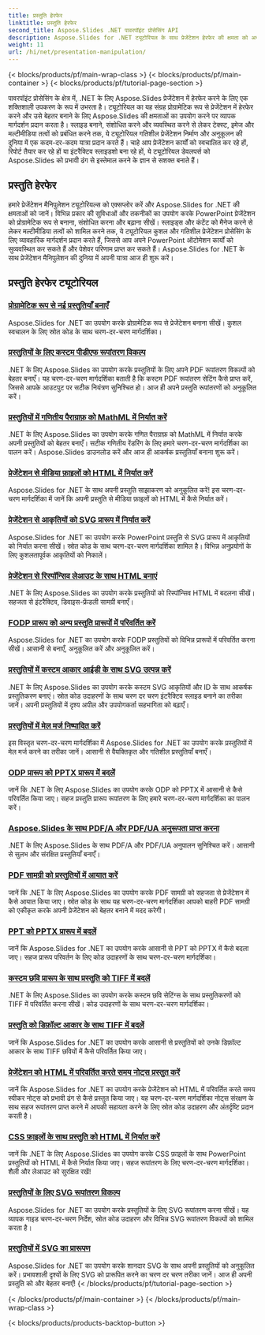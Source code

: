 ```yaml
---
title: प्रस्तुति हेरफेर
linktitle: प्रस्तुति हेरफेर
second_title: Aspose.Slides .NET पावरपॉइंट प्रोसेसिंग API
description: Aspose.Slides for .NET ट्यूटोरियल के साथ प्रेजेंटेशन हेरफेर की क्षमता को अनलॉक करें। जानें कि प्रोग्रामेटिक रूप से PowerPoint प्रेजेंटेशन को कैसे गतिशील रूप से बनाया, अनुकूलित और बढ़ाया जाए। आज ही अपने PowerPoint प्रोसेसिंग कौशल को उन्नत करें!
weight: 11
url: /hi/net/presentation-manipulation/
---
```


{< blocks/products/pf/main-wrap-class >}
{< blocks/products/pf/main-container >}
{< blocks/products/pf/tutorial-page-section >}

पावरपॉइंट प्रोसेसिंग के क्षेत्र में, .NET के लिए Aspose.Slides प्रेजेंटेशन में हेरफेर करने के लिए एक शक्तिशाली उपकरण के रूप में उभरता है। ट्यूटोरियल का यह संग्रह प्रोग्रामेटिक रूप से प्रेजेंटेशन में हेरफेर करने और उसे बेहतर बनाने के लिए Aspose.Slides की क्षमताओं का उपयोग करने पर व्यापक मार्गदर्शन प्रदान करता है। स्लाइड बनाने, संशोधित करने और व्यवस्थित करने से लेकर टेक्स्ट, इमेज और मल्टीमीडिया तत्वों को प्रबंधित करने तक, ये ट्यूटोरियल गतिशील प्रेजेंटेशन निर्माण और अनुकूलन की दुनिया में एक कदम-दर-कदम यात्रा प्रदान करते हैं। चाहे आप प्रेजेंटेशन कार्यों को स्वचालित कर रहे हों, रिपोर्ट तैयार कर रहे हों या इंटरैक्टिव स्लाइडशो बना रहे हों, ये ट्यूटोरियल डेवलपर्स को Aspose.Slides को प्रभावी ढंग से इस्तेमाल करने के ज्ञान से सशक्त बनाते हैं।

## प्रस्तुति हेरफेर
हमारे प्रेजेंटेशन मैनिपुलेशन ट्यूटोरियल्स को एक्सप्लोर करें और Aspose.Slides for .NET की क्षमताओं को जानें। विभिन्न प्रकार की सुविधाओं और तकनीकों का उपयोग करके PowerPoint प्रेजेंटेशन को प्रोग्रामेटिक रूप से बनाना, संशोधित करना और बढ़ाना सीखें। स्लाइड्स और कंटेंट को मैनेज करने से लेकर मल्टीमीडिया तत्वों को शामिल करने तक, ये ट्यूटोरियल कुशल और गतिशील प्रेजेंटेशन प्रोसेसिंग के लिए व्यावहारिक मार्गदर्शन प्रदान करते हैं, जिससे आप अपने PowerPoint ऑटोमेशन कार्यों को सुव्यवस्थित कर सकते हैं और पेशेवर परिणाम प्राप्त कर सकते हैं। Aspose.Slides for .NET के साथ प्रेजेंटेशन मैनिपुलेशन की दुनिया में अपनी यात्रा आज ही शुरू करें।

## प्रस्तुति हेरफेर ट्यूटोरियल
### [प्रोग्रामेटिक रूप से नई प्रस्तुतियाँ बनाएँ](./create-new-presentations-programmatically/)
Aspose.Slides for .NET का उपयोग करके प्रोग्रामेटिक रूप से प्रेजेंटेशन बनाना सीखें। कुशल स्वचालन के लिए स्रोत कोड के साथ चरण-दर-चरण मार्गदर्शिका।
### [प्रस्तुतियों के लिए कस्टम पीडीएफ रूपांतरण विकल्प](./custom-pdf-conversion-options-for-presentations/)
.NET के लिए Aspose.Slides का उपयोग करके प्रस्तुतियों के लिए अपने PDF रूपांतरण विकल्पों को बेहतर बनाएँ। यह चरण-दर-चरण मार्गदर्शिका बताती है कि कस्टम PDF रूपांतरण सेटिंग कैसे प्राप्त करें, जिससे आपके आउटपुट पर सटीक नियंत्रण सुनिश्चित हो। आज ही अपने प्रस्तुति रूपांतरणों को अनुकूलित करें।
### [प्रस्तुतियों में गणितीय पैराग्राफ़ को MathML में निर्यात करें](./export-math-paragraphs-to-mathml-in-presentations/)
.NET के लिए Aspose.Slides का उपयोग करके गणित पैराग्राफ़ को MathML में निर्यात करके अपनी प्रस्तुतियों को बेहतर बनाएँ। सटीक गणितीय रेंडरिंग के लिए हमारे चरण-दर-चरण मार्गदर्शिका का पालन करें। Aspose.Slides डाउनलोड करें और आज ही आकर्षक प्रस्तुतियाँ बनाना शुरू करें।
### [प्रेजेंटेशन से मीडिया फ़ाइलों को HTML में निर्यात करें](./export-media-files-to-html-from-presentation/)
Aspose.Slides for .NET के साथ अपनी प्रस्तुति साझाकरण को अनुकूलित करें! इस चरण-दर-चरण मार्गदर्शिका में जानें कि अपनी प्रस्तुति से मीडिया फ़ाइलों को HTML में कैसे निर्यात करें। 
### [प्रेजेंटेशन से आकृतियों को SVG प्रारूप में निर्यात करें](./export-shapes-to-svg-format-from-presentation/)
Aspose.Slides for .NET का उपयोग करके PowerPoint प्रस्तुति से SVG प्रारूप में आकृतियों को निर्यात करना सीखें। स्रोत कोड के साथ चरण-दर-चरण मार्गदर्शिका शामिल है। विभिन्न अनुप्रयोगों के लिए कुशलतापूर्वक आकृतियों को निकालें।
### [प्रेजेंटेशन से रिस्पॉन्सिव लेआउट के साथ HTML बनाएं](./create-html-with-responsive-layout-from-presentation/)
.NET के लिए Aspose.Slides का उपयोग करके प्रस्तुतियों को रिस्पॉन्सिव HTML में बदलना सीखें। सहजता से इंटरैक्टिव, डिवाइस-फ्रेंडली सामग्री बनाएँ।
### [FODP प्रारूप को अन्य प्रस्तुति प्रारूपों में परिवर्तित करें](./convert-fodp-format-to-other-presentation-formats/)
Aspose.Slides for .NET का उपयोग करके FODP प्रस्तुतियों को विभिन्न प्रारूपों में परिवर्तित करना सीखें। आसानी से बनाएँ, अनुकूलित करें और अनुकूलित करें।
### [प्रस्तुतियों में कस्टम आकार आईडी के साथ SVG उत्पन्न करें](./generate-svg-with-custom-shape-ids-in-presentations/)
.NET के लिए Aspose.Slides का उपयोग करके कस्टम SVG आकृतियों और ID के साथ आकर्षक प्रस्तुतिकरण बनाएं। स्रोत कोड उदाहरणों के साथ चरण दर चरण इंटरैक्टिव स्लाइड बनाने का तरीका जानें। अपनी प्रस्तुतियों में दृश्य अपील और उपयोगकर्ता सहभागिता को बढ़ाएँ।
### [प्रस्तुतियों में मेल मर्ज निष्पादित करें](./perform-mail-merge-in-presentations/)
इस विस्तृत चरण-दर-चरण मार्गदर्शिका में Aspose.Slides for .NET का उपयोग करके प्रस्तुतियों में मेल मर्ज करने का तरीका जानें। आसानी से वैयक्तिकृत और गतिशील प्रस्तुतियाँ बनाएँ।
### [ODP प्रारूप को PPTX प्रारूप में बदलें](./convert-odp-format-to-pptx-format/)
जानें कि .NET के लिए Aspose.Slides का उपयोग करके ODP को PPTX में आसानी से कैसे परिवर्तित किया जाए। सहज प्रस्तुति प्रारूप रूपांतरण के लिए हमारे चरण-दर-चरण मार्गदर्शिका का पालन करें।
### [Aspose.Slides के साथ PDF/A और PDF/UA अनुरूपता प्राप्त करना](./achieving-pdf-a-and-pdf-ua-conformance-with-aspose-slides/)
.NET के लिए Aspose.Slides के साथ PDF/A और PDF/UA अनुपालन सुनिश्चित करें। आसानी से सुलभ और संरक्षित प्रस्तुतियाँ बनाएँ।
### [PDF सामग्री को प्रस्तुतियों में आयात करें](./import-pdf-content-into-presentations/)
जानें कि .NET के लिए Aspose.Slides का उपयोग करके PDF सामग्री को सहजता से प्रेजेंटेशन में कैसे आयात किया जाए। स्रोत कोड के साथ यह चरण-दर-चरण मार्गदर्शिका आपको बाहरी PDF सामग्री को एकीकृत करके अपनी प्रेजेंटेशन को बेहतर बनाने में मदद करेगी।
### [PPT को PPTX प्रारूप में बदलें](./convert-ppt-to-pptx-format/)
जानें कि Aspose.Slides for .NET का उपयोग करके आसानी से PPT को PPTX में कैसे बदला जाए। सहज प्रारूप परिवर्तन के लिए कोड उदाहरणों के साथ चरण-दर-चरण मार्गदर्शिका।
### [कस्टम छवि प्रारूप के साथ प्रस्तुति को TIFF में बदलें](./convert-presentation-to-tiff-with-custom-image-format/)
.NET के लिए Aspose.Slides का उपयोग करके कस्टम छवि सेटिंग्स के साथ प्रस्तुतिकरणों को TIFF में परिवर्तित करना सीखें। कोड उदाहरणों के साथ चरण-दर-चरण मार्गदर्शिका।
### [प्रस्तुति को डिफ़ॉल्ट आकार के साथ TIFF में बदलें](./convert-presentation-to-tiff-with-default-size/)
जानें कि Aspose.Slides for .NET का उपयोग करके आसानी से प्रस्तुतियों को उनके डिफ़ॉल्ट आकार के साथ TIFF छवियों में कैसे परिवर्तित किया जाए।
### [प्रेजेंटेशन को HTML में परिवर्तित करते समय नोट्स प्रस्तुत करें](./render-notes-while-converting-presentation-to-html/)
जानें कि Aspose.Slides for .NET का उपयोग करके प्रेजेंटेशन को HTML में परिवर्तित करते समय स्पीकर नोट्स को प्रभावी ढंग से कैसे प्रस्तुत किया जाए। यह चरण-दर-चरण मार्गदर्शिका नोट्स संरक्षण के साथ सहज रूपांतरण प्राप्त करने में आपकी सहायता करने के लिए स्रोत कोड उदाहरण और अंतर्दृष्टि प्रदान करती है। 
### [CSS फ़ाइलों के साथ प्रस्तुति को HTML में निर्यात करें](./export-presentation-to-html-with-css-files/)
जानें कि .NET के लिए Aspose.Slides का उपयोग करके CSS फ़ाइलों के साथ PowerPoint प्रस्तुतियों को HTML में कैसे निर्यात किया जाए। सहज रूपांतरण के लिए चरण-दर-चरण मार्गदर्शिका। शैली और लेआउट को सुरक्षित रखें! 
### [प्रस्तुतियों के लिए SVG रूपांतरण विकल्प](./svg-conversion-options-for-presentations/)
Aspose.Slides for .NET का उपयोग करके प्रस्तुतियों के लिए SVG रूपांतरण करना सीखें। यह व्यापक गाइड चरण-दर-चरण निर्देश, स्रोत कोड उदाहरण और विभिन्न SVG रूपांतरण विकल्पों को शामिल करता है।
### [प्रस्तुतियों में SVG का प्रारूपण](./formatting-svgs-in-presentations/)
Aspose.Slides for .NET का उपयोग करके शानदार SVG के साथ अपनी प्रस्तुतियों को अनुकूलित करें। प्रभावशाली दृश्यों के लिए SVG को प्रारूपित करने का चरण दर चरण तरीका जानें। आज ही अपनी प्रस्तुति को और बेहतर बनाएँ! 
{< /blocks/products/pf/tutorial-page-section >}

{< /blocks/products/pf/main-container >}
{< /blocks/products/pf/main-wrap-class >}

{< blocks/products/products-backtop-button >}
